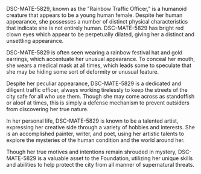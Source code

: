 DSC-MATE-5829, known as the "Rainbow Traffic Officer," is a humanoid creature that appears to be a young human female. Despite her human appearance, she possesses a number of distinct physical characteristics that indicate she is not entirely human. DSC-MATE-5829 has bright red clown eyes which appear to be perpetually dilated, giving her a distinct and unsettling appearance.

DSC-MATE-5829 is often seen wearing a rainbow festival hat and gold earrings, which accentuate her unusual appearance. To conceal her mouth, she wears a medical mask at all times, which leads some to speculate that she may be hiding some sort of deformity or unusual feature.

Despite her peculiar appearance, DSC-MATE-5829 is a dedicated and diligent traffic officer, always working tirelessly to keep the streets of the city safe for all who use them. Though she may come across as standoffish or aloof at times, this is simply a defense mechanism to prevent outsiders from discovering her true nature.

In her personal life, DSC-MATE-5829 is known to be a talented artist, expressing her creative side through a variety of hobbies and interests. She is an accomplished painter, writer, and poet, using her artistic talents to explore the mysteries of the human condition and the world around her.

Though her true motives and intentions remain shrouded in mystery, DSC-MATE-5829 is a valuable asset to the Foundation, utilizing her unique skills and abilities to help protect the city from all manner of supernatural threats.